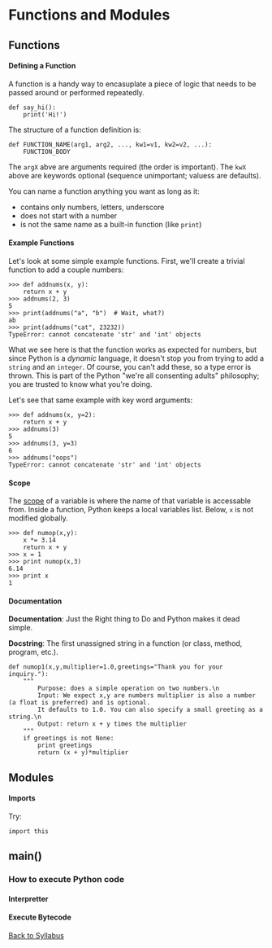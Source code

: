 # Functions and Modules

## Functions

#### Defining a Function

A function is a handy way to encasuplate a piece of logic that needs to be passed around or performed repeatedly.

    def say_hi():
        print('Hi!')

The structure of a function definition is:

    def FUNCTION_NAME(arg1, arg2, ..., kw1=v1, kw2=v2, ...):
        FUNCTION_BODY

The `argX` abve are arguments required (the order is important). The `kwX` above are keywords optional (sequence unimportant; valuess are defaults).

You can name a function anything you want as long as it:

- contains only numbers, letters, underscore
- does not start with a number
- is not the same name as a built-in function (like `print`)

#### Example Functions

Let's look at some simple example functions. First, we'll create a trivial function to add a couple numbers:

    >>> def addnums(x, y):
        return x + y
    >>> addnums(2, 3)
    5
    >>> print(addnums("a", "b")  # Wait, what?)
    ab
    >>> print(addnums("cat", 23232))
    TypeError: cannot concatenate 'str' and 'int' objects

What we see here is that the function works as expected for numbers, but since Python is a *dynamic* language, it doesn't stop you from trying to add a `string` and an `integer`. Of course, you can't add these, so a type error is thrown. This is part of the Python "we're all consenting adults" philosophy; you are trusted to know what you're doing.

Let's see that same example with key word arguments:

    >>> def addnums(x, y=2):
        return x + y
    >>> addnums(3)
    5
    >>> addnums(3, y=3)
    6
    >>> addnums("oops")
    TypeError: cannot concatenate 'str' and 'int' objects

#### Scope

The [scope](https://en.wikipedia.org/wiki/Scope_%28computer_science%29) of a variable is where the name of that variable is accessable from. Inside a function, Python keeps a local variables list. Below, `x` is not modified globally.

    >>> def numop(x,y):
        x *= 3.14
        return x + y
    >>> x = 1
    >>> print numop(x,3)
    6.14
    >>> print x
    1

#### Documentation

**Documentation**: Just the Right thing to Do and Python makes it dead simple.

**Docstring**: The first unassigned string in a function (or class, method, program, etc.).

    def numop1(x,y,multiplier=1.0,greetings="Thank you for your inquiry."):
        """
            Purpose: does a simple operation on two numbers.\n
            Input: We expect x,y are numbers multiplier is also a number (a float is preferred) and is optional.
            It defaults to 1.0. You can also specify a small greeting as a string.\n
            Output: return x + y times the multiplier
        """
        if greetings is not None:
            print greetings
            return (x + y)*multiplier

## Modules

#### Imports

Try:

    import this

## main()

### How to execute Python code

#### Interpretter

#### Execute Bytecode


[Back to Syllabus](../../README.md)
